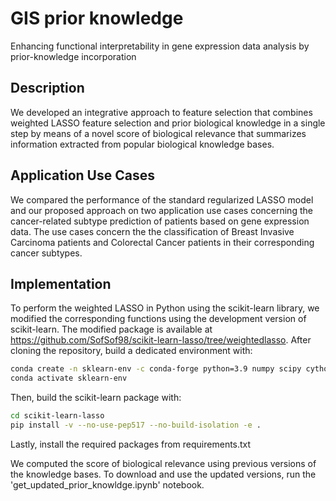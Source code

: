 # GIS prior knowledge
Enhancing functional interpretability in gene expression data analysis by prior-knowledge incorporation

## Description 
We developed an integrative approach to feature selection that combines weighted LASSO feature selection and prior biological knowledge in a single step by means of a novel score of biological relevance that summarizes information extracted from popular biological knowledge bases.

## Application Use Cases
We compared the performance of the standard regularized LASSO model and our proposed approach on two application use cases concerning the cancer-related subtype prediction of patients based on gene expression data. The use cases concern the the classification of Breast Invasive Carcinoma patients and Colorectal Cancer patients in their corresponding cancer subtypes. 

## Implementation
To perform the weighted LASSO in Python using the scikit-learn library, we modified the corresponding functions using the development version of scikit-learn. 
The modified package is available at https://github.com/SofSof98/scikit-learn-lasso/tree/weightedlasso.
After cloning the repository, build a dedicated environment with:
```bash
conda create -n sklearn-env -c conda-forge python=3.9 numpy scipy cython=0.29.33 
conda activate sklearn-env
```

Then, build the scikit-learn package with:
```bash
cd scikit-learn-lasso 
pip install -v --no-use-pep517 --no-build-isolation -e . 
```
Lastly, install the required packages from requirements.txt


We computed the score of biological relevance using previous versions of the knowledge bases. To download and use the updated versions, run the 'get_updated_prior_knowldge.ipynb' notebook. 
